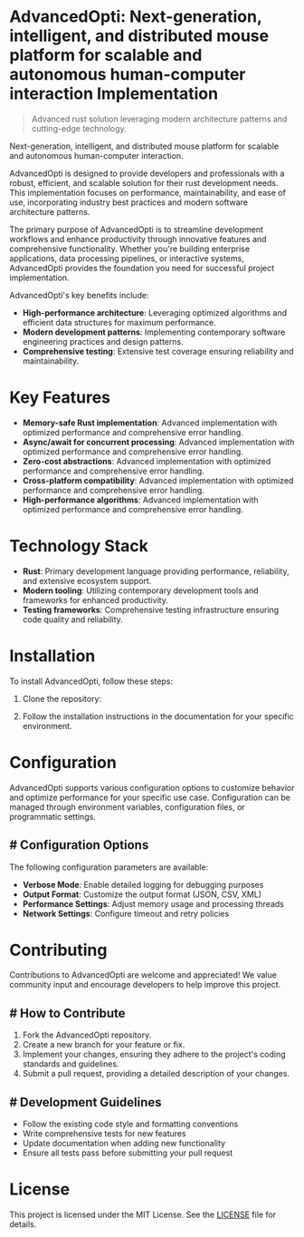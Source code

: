 <!-- fallback_AdvancedOpti_20250802202952_41055 -->

# AdvancedOpti: Next-generation, intelligent, and distributed mouse platform for scalable and autonomous human-computer interaction Implementation
> Advanced rust solution leveraging modern architecture patterns and cutting-edge technology.

Next-generation, intelligent, and distributed mouse platform for scalable and autonomous human-computer interaction.

AdvancedOpti is designed to provide developers and professionals with a robust, efficient, and scalable solution for their rust development needs. This implementation focuses on performance, maintainability, and ease of use, incorporating industry best practices and modern software architecture patterns.

The primary purpose of AdvancedOpti is to streamline development workflows and enhance productivity through innovative features and comprehensive functionality. Whether you're building enterprise applications, data processing pipelines, or interactive systems, AdvancedOpti provides the foundation you need for successful project implementation.

AdvancedOpti's key benefits include:

* **High-performance architecture**: Leveraging optimized algorithms and efficient data structures for maximum performance.
* **Modern development patterns**: Implementing contemporary software engineering practices and design patterns.
* **Comprehensive testing**: Extensive test coverage ensuring reliability and maintainability.

# Key Features

* **Memory-safe Rust implementation**: Advanced implementation with optimized performance and comprehensive error handling.
* **Async/await for concurrent processing**: Advanced implementation with optimized performance and comprehensive error handling.
* **Zero-cost abstractions**: Advanced implementation with optimized performance and comprehensive error handling.
* **Cross-platform compatibility**: Advanced implementation with optimized performance and comprehensive error handling.
* **High-performance algorithms**: Advanced implementation with optimized performance and comprehensive error handling.

# Technology Stack

* **Rust**: Primary development language providing performance, reliability, and extensive ecosystem support.
* **Modern tooling**: Utilizing contemporary development tools and frameworks for enhanced productivity.
* **Testing frameworks**: Comprehensive testing infrastructure ensuring code quality and reliability.

# Installation

To install AdvancedOpti, follow these steps:

1. Clone the repository:


2. Follow the installation instructions in the documentation for your specific environment.

# Configuration

AdvancedOpti supports various configuration options to customize behavior and optimize performance for your specific use case. Configuration can be managed through environment variables, configuration files, or programmatic settings.

## # Configuration Options

The following configuration parameters are available:

* **Verbose Mode**: Enable detailed logging for debugging purposes
* **Output Format**: Customize the output format (JSON, CSV, XML)
* **Performance Settings**: Adjust memory usage and processing threads
* **Network Settings**: Configure timeout and retry policies

# Contributing

Contributions to AdvancedOpti are welcome and appreciated! We value community input and encourage developers to help improve this project.

## # How to Contribute

1. Fork the AdvancedOpti repository.
2. Create a new branch for your feature or fix.
3. Implement your changes, ensuring they adhere to the project's coding standards and guidelines.
4. Submit a pull request, providing a detailed description of your changes.

## # Development Guidelines

* Follow the existing code style and formatting conventions
* Write comprehensive tests for new features
* Update documentation when adding new functionality
* Ensure all tests pass before submitting your pull request

# License

This project is licensed under the MIT License. See the [LICENSE](https://github.com/cerenyilmazjinx/AdvancedOpti/blob/main/LICENSE) file for details.
